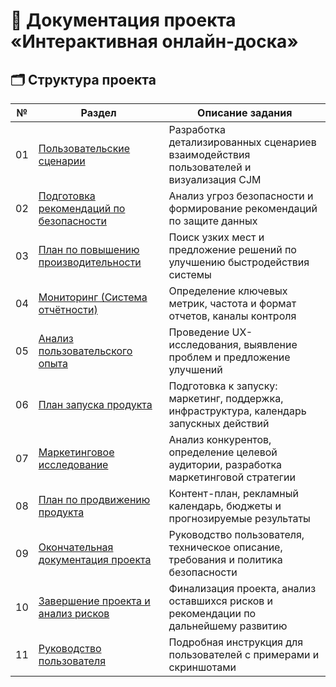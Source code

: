 # 📘 Документация проекта «Интерактивная онлайн-доска»

## 🗂 Структура проекта

| №  | Раздел                                                                                  | Описание задания                                                                                  |
|----|-----------------------------------------------------------------------------------------|---------------------------------------------------------------------------------------------------|
| 01 | [Пользовательские сценарии](./01-Пользовательские-сценарии)                             | Разработка детализированных сценариев взаимодействия пользователей и визуализация CJM             |
| 02 | [Подготовка рекомендаций по безопасности](./02-Подготовка-рекомендаций-по-безопасности) | Анализ угроз безопасности и формирование рекомендаций по защите данных                            |
| 03 | [План по повышению производительности](./03-План-по-повышению-производительности)       | Поиск узких мест и предложение решений по улучшению быстродействия системы                        |
| 04 | [Мониторинг (Система отчётности)](./04-Мониторинг)                                      | Определение ключевых метрик, частота и формат отчетов, каналы контроля                            |
| 05 | [Анализ пользовательского опыта](./05-Анализ-пользовательского-опыта)                   | Проведение UX-исследования, выявление проблем и предложение улучшений                             |
| 06 | [План запуска продукта](./06-План-запуска)                                              | Подготовка к запуску: маркетинг, поддержка, инфраструктура, календарь запускных действий          |
| 07 | [Маркетинговое исследование](./07-Маркетинговое-исследование)                           | Анализ конкурентов, определение целевой аудитории, разработка маркетинговой стратегии             |
| 08 | [План по продвижению продукта](./08-План-по-продвижению-продукта)                       | Контент-план, рекламный календарь, бюджеты и прогнозируемые результаты                            |
| 09 | [Окончательная документация проекта](./09-Окончательная-документация-проекта)           | Руководство пользователя, техническое описание, требования и политика безопасности                |
| 10 | [Завершение проекта и анализ рисков](./10-Завершение-проекта-и-анализ-рисков)           | Финализация проекта, анализ оставшихся рисков и рекомендации по дальнейшему развитию              |
| 11 | [Руководство пользователя](./11-Руководство-пользователя/README.md)                     | Подробная инструкция для пользователей с примерами и скриншотами                                  |
